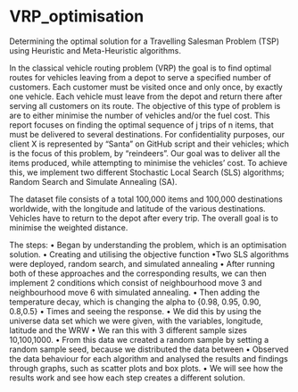 # VRP_optimisation
Determining the optimal solution for a Travelling Salesman Problem (TSP) using Heuristic and Meta-Heuristic algorithms.

In the classical vehicle routing problem (VRP) the goal is to find optimal routes for vehicles leaving from a depot to serve a specified number of customers. Each customer must be visited once and only once, by exactly one vehicle. Each vehicle must leave from the depot and return there after serving all customers on its route. The objective of this type of problem is are to either minimise the number of vehicles and/or the fuel cost.
This report focuses on finding the optimal sequence of j trips of n items, that must be delivered to several destinations.
For confidentiality purposes, our client X is represented by “Santa” on GitHub script and their vehicles; which is the focus of this problem, by “reindeers”. Our goal was to deliver all the items produced, while attempting to minimise the vehicles’ cost. To achieve this, we implement two different Stochastic Local Search (SLS) algorithms; Random Search and Simulate Annealing (SA). 

The dataset file consists of a total 100,000 items and 100,000 destinations worldwide, with the longitude and latitude of the various destinations. Vehicles have to return to the depot after every trip. The overall goal is to minimise the weighted distance.

The steps: • Began by understanding the problem, which is an optimisation solution. • Creating and utilising the objective function •Two SLS algorithms were deployed, random search, and simulated annealing • After running both of these approaches and the corresponding results, we can then implement 2 conditions which consist of neighbourhood move 3 and neighbourhood move 6 with simulated annealing. • Then adding the temperature decay, which is changing the alpha to {0.98, 0.95, 0.90, 0.8,0.5} • Times and seeing the response. • We did this by using the universe data set which we were given, with the variables, longitude, latitude and the WRW • We ran this with 3 different sample sizes 10,100,1000. • From this data we created a random sample by setting a random sample seed, because we distributed the data between • Observed the data behaviour for each algorithm and analysed the results and findings through graphs, such as scatter plots and box plots. • We will see how the results work and see how each step creates a different solution.
